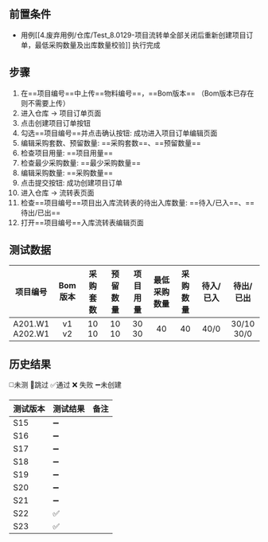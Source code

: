 
## 前置条件

- 用例[[4.废弃用例/仓库/Test_8.0129-项目流转单全部关闭后重新创建项目订单，最低采购数量及出库数量校验]] 执行完成

## 步骤

1. 在==项目编号==中上传==物料编号==，==Bom版本== （Bom版本已存在则不需要上传）
2. 进入仓库 -> 项目订单页面
3. 点击创建项目订单按钮
4. 勾选==项目编号==并点击确认按钮: 成功进入项目订单编辑页面
5. 编辑采购套数、预留数量: ==采购套数==、==预留数量== 
6. 检查项目用量: ==项目用量== 
7. 检查最少采购数量: ==最少采购数量== 
8. 编辑采购数量: ==采购数量== 
9. 点击提交按钮: 成功创建项目订单
10. 进入仓库 -> 流转表页面
11. 检查==项目编号==项目出入库流转表的待出入库数量: ==待入/已入==、==待出/已出== 
12. 打开==项目编号==入库流转表编辑页面

## 测试数据

| 项目编号 | Bom版本 | 采购套数 | 预留数量 | 项目用量 | 最低采购数量 | 采购数量 | 待入/已入 | 待出/已出 |
| :--: | :--: | :--: | :--: | :--: | :--: | :--: | :--: | :--: |
| A201.W1<br>A202.W1 | v1<br>v2 | 10<br>10 | 10<br>10 | 30<br>30 | 40 | 40 | 40/0 | 30/10<br>30/0 |

## 历史结果
 ◻️未测    🚫跳过     ✅通过    ❌ 失败    ➖未创建

| 测试版本 | 测试结果 | 备注  |
| ---- | ---- | --- |
| S15  | ➖    |     |
| S16  | ➖    |     |
| S17  | ➖    |     |
| S18  | ➖    |     |
| S19  | ➖    |     |
| S20  | ➖    |     |
| S21  | ➖    |     |
| S22  | ✅    |     |
| S23  | ✅    |     |
